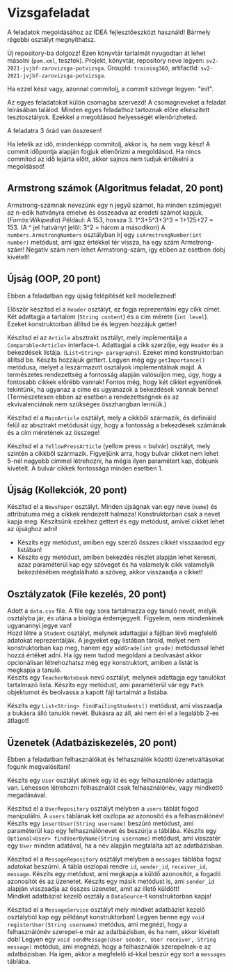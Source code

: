 # Vizsgafeladat

A feladatok megoldásához az IDEA fejlesztőeszközt használd! Bármely régebbi osztályt megnyithatsz.

Új repository-ba dolgozz! Ezen könyvtár tartalmát nyugodtan át lehet másolni (`pom.xml`, tesztek). Projekt, könyvtár,
repository neve legyen: `sv2-2021-jvjbf-zarovizsga-potvizsga`. GroupId: `training360`, artifactId: `sv2-2021-jvjbf-zarovizsga-potvizsga`.

Ha ezzel kész vagy, azonnal commitolj, a commit szövege legyen: "init".

Az egyes feladatokat külön csomagba szervezd! A csomagneveket a feladat leírásában találod. Minden egyes
feladathoz tartoznak  előre elkészített tesztosztályok. Ezekkel a megoldásod helyességét ellenőrizheted.

A feladatra 3 órád van összesen!

Ha letelik az idő, mindenképp commitolj, akkor is, ha nem vagy kész! A commit időpontja alapján fogjuk
ellenőrizni a megoldásod. Ha nincs commitod az idő lejárta előtt, akkor sajnos nem tudjuk értékelni a megoldásod!

## Armstrong számok (Algoritmus feladat, 20 pont)

Armstrong-számnak nevezünk egy n jegyű számot, ha minden számjegyét az n-edik hatványra emelve és összeadva az eredeti számot kapjuk.(<i>Forrás:Wikipedia</i>)
Például: A 153, hossza 3. 1^3+5^3+3^3 = 1+125+27 = 153. (A ^ jel hatványt jelöl: 3^2 = három a másodikon)
A `numbers.ArmstrongNumbers` osztályban írj egy `isArmstrongNumber(int number)` metódust, ami igaz értékkel tér vissza, ha egy szám Armstrong-szám!
Negatív szám nem lehet Armstrong-szám, így ebben az esetben dobj kivételt!


## Újság (OOP, 20 pont)

Ebben a feladatban egy újság felépítését kell modellezned!<br>

Először készítsd el a `Header` osztályt, ez fogja reprezentálni egy cikk címét. Két adattagja a tartalom (`String content`) és a cím mérete (`int level`). Ezeket konstruktorban
állítsd be és legyen hozzájuk getter!<br>

Készítsd el az `Article` absztrakt osztályt, mely implementálja a `Comparable<Article>` interface-t. Adattagjai a cikk szerzője, egy `Header` és a bekezdések listája.
(`List<String> paragraphs`). Ezeket mind konstruktorban állítsd be. Készíts hozzájuk gettert. Legyen még egy `getImportance()` metódusa, melyet a leszármazott osztályok implementálnak majd. 
A természetes rendezettség a fontosság alapján valósuljon meg, úgy, hogy a fontosabb cikkek előrébb vannak! Fontos még, hogy két
cikket egyenlőnek tekintünk, ha ugyanaz a címe és ugyanazok a bekezdések vannak benne!  (Természetesen ebben az esetben a rendezettségnek és
az ekvivalenciának nem szükséges összhangban lenniük.)<br>

Készítsd el a `MainArticle` osztályt, mely a cikkből származik, és definiáld felül az absztrakt metódusát úgy, hogy a fontosság a bekezdések számának és a cím méretének az összege!<br>

Készítsd el a `YellowPressArticle` (yellow press = bulvár) osztályt, mely szintén a cikkből származik. Figyeljünk arra, hogy bulvár cikket nem lehet
5-nél nagyobb címmel létrehozni, ha mégis ilyen paramétert kap, dobjunk kivételt. A bulvár cikkek fontossága minden esetben 1.<br>

## Újság (Kollekciók, 20 pont)

Készítsd el a `NewsPaper` osztályt. Minden újságnak van egy neve (`name`) és attribútuma még a cikkek rendezett halmaza! Konstruktorban csak a nevet kapja meg. Készítsünk ezekhez gettert és egy metódust, amivel
cikket lehet az újsághoz adni!

* Készíts egy metódust, amiben egy szerző összes cikkét visszaadod egy listában!
* Készíts egy metódust, amiben bekezdés részlet alapján lehet keresni, azaz paraméterül kap egy szöveget és ha 
valamelyik cikk valamelyik bekezdésében megtalálható a szöveg, akkor visszaadja a cikket!

## Osztályzatok (File kezelés, 20 pont)

Adott a `data.csv` file. A file egy sora tartalmazza egy tanuló nevét, melyik osztályba jár, és utána a biológia érdemjegyeit. Figyelem,
nem mindenkinek ugyanannyi jegye van!<br>
Hozd létre a `Student` osztályt, melynek adattagjai a fájlban lévő megfelelő adatokat reprezentálják. A jegyeket egy listában tárold, melyet nem konstruktorban kap meg, hanem egy `addGrade(int grade)` metódussal lehet hozzá értéket adni.
Ha így nem tudod megoldani a beolvasást akkor opcionálisan létrehozhatsz még egy konstruktort, amiben a listát is megkapja a tanuló.<br>
Készíts egy `TeacherNotebook` nevű osztályt, melynek adattagja egy tanulókat tartalmazó lista. Készíts egy metódust, ami paraméterül vár egy
`Path` objektumot és beolvassa a kapott fájl tartalmát a listába.

Készíts egy `List<String> findFailingStudents()` metódust, ami visszaadja a bukásra álló tanulók nevét. Bukásra az áll, aki nem éri el a legalább 2-es átlagot!


## Üzenetek (Adatbáziskezelés, 20 pont)

Ebben a feladatban felhasználókat és felhasználók közötti üzenetváltásokat fogunk megvalósítani!<br>

Készíts egy `User` osztályt akinek egy id és egy felhasználónév adattagja van. Lehessen létrehozni felhasználót csak felhasználónév, vagy mindkettő megadásával.<br>

Készítsd el a `UserRepository` osztályt melyben a `users` táblát fogod manipulálni. A `users` táblának két oszlopa az azonosító és a felhasználónév!
Készíts egy `insertUser(String username)` beszúró metódust, ami paraméterül kap egy felhasználónevet és beszúrja a táblába. Készíts egy `Optional<User> findUserByName(String username)` metódust,
ami visszatér egy `User` minden adatával, ha a név alapján megtalálta azt az adatbázisban. 

Készítsd el a `MessageRepository` osztályt melyben a `messages` táblába fogsz adatokat beszúrni.
A tábla oszlopai rendre `id`, `sender_id`, `receiver_id`, `message`. Készíts egy metódust, ami megkapja a küldő azonosítót, a fogadó azonosítót és 
az üzenetet. Készíts egy másik metódust is, ami `sender_id` alapján visszaadja az összes üzenetet, amit az illető küldött! <br>
Mindkét adatbázist kezelő osztály a `DataSource`-t konstruktorban kapja!<br>

Készítsd el a `MessageService` osztályt mely mindkét adatbázist kezelő osztályból kap egy példányt konstruktorban!
Legyen benne egy `void registerUser(String username)` metódus, ami megnézi, hogy a felhasználónév szerepel-e már az adatbázisban, és ha nem, akkor kivételt dob!
Legyen egy `void sendMessage(User sender, User receiver, String message)` metódus, ami megnézi, hogy a felhasználók szerepelnek-e az adatbázisban. Ha igen, akkor
a megfelelő id-kkal beszúr egy sort a `messages` táblába. 





